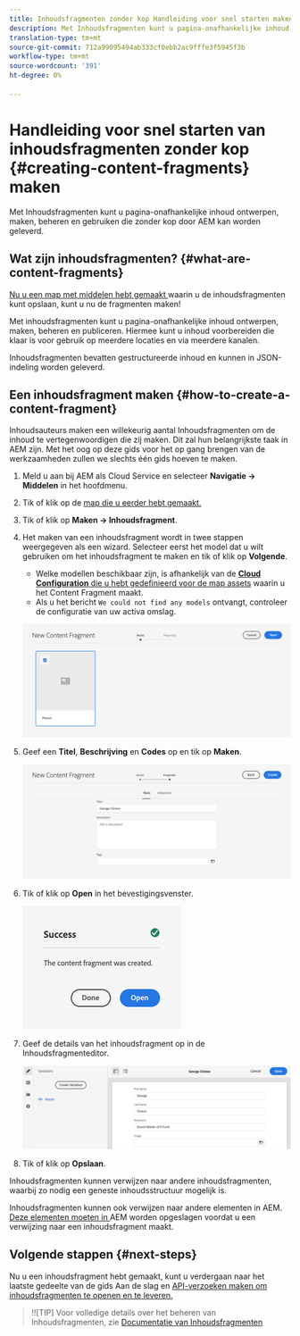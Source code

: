 ```yaml
---
title: Inhoudsfragmenten zonder kop Handleiding voor snel starten maken
description: Met Inhoudsfragmenten kunt u pagina-onafhankelijke inhoud ontwerpen, maken, beheren en gebruiken die zonder kop door AEM kan worden geleverd.
translation-type: tm+mt
source-git-commit: 712a99095494ab333cf0ebb2ac9fffe3f5945f3b
workflow-type: tm+mt
source-wordcount: '391'
ht-degree: 0%

---
```



# Handleiding voor snel starten van inhoudsfragmenten zonder kop {#creating-content-fragments} maken

Met Inhoudsfragmenten kunt u pagina-onafhankelijke inhoud ontwerpen, maken, beheren en gebruiken die zonder kop door AEM kan worden geleverd.

## Wat zijn inhoudsfragmenten? {#what-are-content-fragments}

[Nu u een map met middelen hebt gemaakt ](create-assets-folder.md) waarin u de inhoudsfragmenten kunt opslaan, kunt u nu de fragmenten maken!

Met inhoudsfragmenten kunt u pagina-onafhankelijke inhoud ontwerpen, maken, beheren en publiceren. Hiermee kunt u inhoud voorbereiden die klaar is voor gebruik op meerdere locaties en via meerdere kanalen.

Inhoudsfragmenten bevatten gestructureerde inhoud en kunnen in JSON-indeling worden geleverd.

## Een inhoudsfragment maken {#how-to-create-a-content-fragment}

Inhoudsauteurs maken een willekeurig aantal Inhoudsfragmenten om de inhoud te vertegenwoordigen die zij maken. Dit zal hun belangrijkste taak in AEM zijn. Met het oog op deze gids voor het op gang brengen van de werkzaamheden zullen we slechts één gids hoeven te maken.

1. Meld u aan bij AEM als Cloud Service en selecteer **Navigatie -> Middelen** in het hoofdmenu.
1. Tik of klik op de [map die u eerder hebt gemaakt.](create-assets-folder.md)
1. Tik of klik op **Maken -> Inhoudsfragment**.
1. Het maken van een inhoudsfragment wordt in twee stappen weergegeven als een wizard. Selecteer eerst het model dat u wilt gebruiken om het inhoudsfragment te maken en tik of klik op **Volgende**.
   * Welke modellen beschikbaar zijn, is afhankelijk van de [**Cloud Configuration** die u hebt gedefinieerd voor de map assets](create-assets-folder.md) waarin u het Content Fragment maakt.
   * Als u het bericht `We could not find any models` ontvangt, controleer de configuratie van uw activa omslag.

   ![Inhoudsfragmentmodel selecteren](../assets/content-fragment-model-select.png)
1. Geef een **Titel**, **Beschrijving** en **Codes** op en tik op **Maken**.

   ![Inhoudsfragment maken](../assets/content-fragment-create.png)
1. Tik of klik op **Open** in het bevestigingsvenster.

   ![Bevestiging van Content Fragment](../assets/content-fragment-confirmation.png)
1. Geef de details van het inhoudsfragment op in de Inhoudsfragmenteditor.

   ![Inhoudsfragmenteditor](../assets/content-fragment-edit.png)
1. Tik of klik op **Opslaan**.

Inhoudsfragmenten kunnen verwijzen naar andere inhoudsfragmenten, waarbij zo nodig een geneste inhoudsstructuur mogelijk is.

Inhoudsfragmenten kunnen ook verwijzen naar andere elementen in AEM. [Deze elementen moeten in ](/help/assets/manage-digital-assets.md) AEM worden opgeslagen voordat u een verwijzing naar een inhoudsfragment maakt.

## Volgende stappen {#next-steps}

Nu u een inhoudsfragment hebt gemaakt, kunt u verdergaan naar het laatste gedeelte van de gids Aan de slag en [API-verzoeken maken om inhoudsfragmenten te openen en te leveren.](create-api-request.md)

>!![TIP]
Voor volledige details over het beheren van Inhoudsfragmenten, zie [Documentatie van Inhoudsfragmenten](/help/assets/content-fragments/content-fragments.md)
